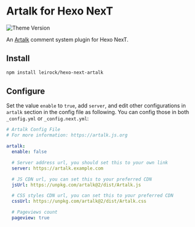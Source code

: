 # Artalk for Hexo NexT

![Theme Version](https://img.shields.io/badge/NexT-v7.3.0+-blue?style=flat-square)

An [Artalk](https://artalk.js.org) comment system plugin for Hexo NexT.

## Install

```bash
npm install leirock/hexo-next-artalk
```

## Configure

Set the value `enable` to `true`, add `server`, and edit other configurations in `artalk` section in the config file as following. You can config those in both `_config.yml` or `_config.next.yml`:

```yaml
# Artalk Config File
# For more information: https://artalk.js.org

artalk:
  enable: false

  # Server address url, you should set this to your own link
  server: https://artalk.example.com

  # JS CDN url, you can set this to your preferred CDN
  jsUrl: https://unpkg.com/artalk@2/dist/Artalk.js

  # CSS styles CDN url, you can set this to your preferred CDN
  cssUrl: https://unpkg.com/artalk@2/dist/Artalk.css

  # Pageviews count
  pageview: true
```